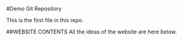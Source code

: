 #Demo Git Repository

This is the first file in this repo.

##WEBSITE CONTENTS
All the ideas of the website are here below.